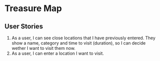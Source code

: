 # Treasure Map

## User Stories

1. As a user, I can see close locations that I have previously entered. They show a name, category and time to visit (duration), so I can decide wether I want to visit them now.
2. As a user, I can enter a location I want to visit.
